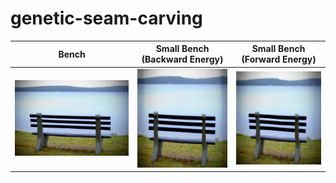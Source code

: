 # genetic-seam-carving
Bench | Small Bench (Backward Energy) | Small Bench (Forward Energy)
----- | ----------------------------- | ----------------------------
![](input/bench.jpg) | ![](output/backward_bench.jpg) | ![](output/forward_bench.jpg)
